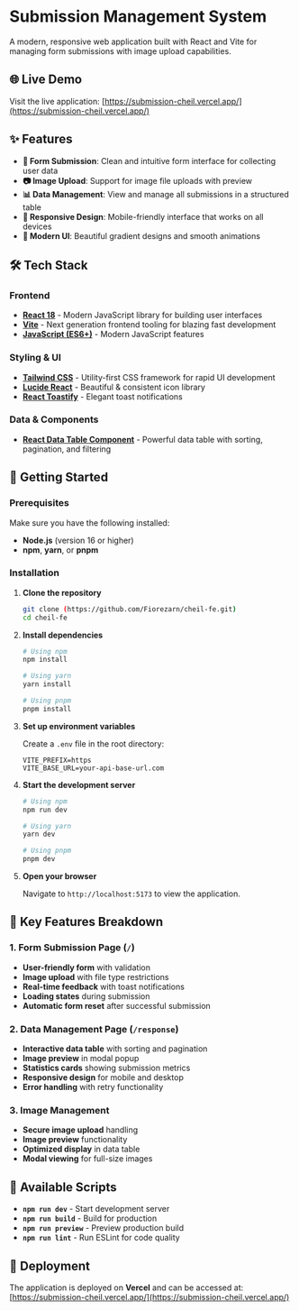 # Submission Management System

A modern, responsive web application built with React and Vite for managing form submissions with image upload capabilities.

## 🌐 Live Demo

Visit the live application: [https://submission-cheil.vercel.app/](https://submission-cheil.vercel.app/)

## ✨ Features

- **📝 Form Submission**: Clean and intuitive form interface for collecting user data
- **📷 Image Upload**: Support for image file uploads with preview
- **📊 Data Management**: View and manage all submissions in a structured table
- **📱 Responsive Design**: Mobile-friendly interface that works on all devices
- **🎨 Modern UI**: Beautiful gradient designs and smooth animations

## 🛠️ Tech Stack

### Frontend

- **[React 18](https://reactjs.org/)** - Modern JavaScript library for building user interfaces
- **[Vite](https://vitejs.dev/)** - Next generation frontend tooling for blazing fast development
- **[JavaScript (ES6+)](https://developer.mozilla.org/en-US/docs/Web/JavaScript)** - Modern JavaScript features

### Styling & UI

- **[Tailwind CSS](https://tailwindcss.com/)** - Utility-first CSS framework for rapid UI development
- **[Lucide React](https://lucide.dev/)** - Beautiful & consistent icon library
- **[React Toastify](https://fkhadra.github.io/react-toastify/)** - Elegant toast notifications

### Data & Components

- **[React Data Table Component](https://react-data-table-component.netlify.app/)** - Powerful data table with sorting, pagination, and filtering

## 🚀 Getting Started

### Prerequisites

Make sure you have the following installed:

- **Node.js** (version 16 or higher)
- **npm**, **yarn**, or **pnpm**

### Installation

1. **Clone the repository**

   ```bash
   git clone (https://github.com/Fiorezarn/cheil-fe.git)
   cd cheil-fe
   ```

2. **Install dependencies**

   ```bash
   # Using npm
   npm install

   # Using yarn
   yarn install

   # Using pnpm
   pnpm install
   ```

3. **Set up environment variables**

   Create a `.env` file in the root directory:

   ```env
   VITE_PREFIX=https
   VITE_BASE_URL=your-api-base-url.com
   ```

4. **Start the development server**

   ```bash
   # Using npm
   npm run dev

   # Using yarn
   yarn dev

   # Using pnpm
   pnpm dev
   ```

5. **Open your browser**

   Navigate to `http://localhost:5173` to view the application.

## 🎯 Key Features Breakdown

### 1. Form Submission Page (`/`)

- **User-friendly form** with validation
- **Image upload** with file type restrictions
- **Real-time feedback** with toast notifications
- **Loading states** during submission
- **Automatic form reset** after successful submission

### 2. Data Management Page (`/response`)

- **Interactive data table** with sorting and pagination
- **Image preview** in modal popup
- **Statistics cards** showing submission metrics
- **Responsive design** for mobile and desktop
- **Error handling** with retry functionality

### 3. Image Management

- **Secure image upload** handling
- **Image preview** functionality
- **Optimized display** in data table
- **Modal viewing** for full-size images

## 🔧 Available Scripts

- **`npm run dev`** - Start development server
- **`npm run build`** - Build for production
- **`npm run preview`** - Preview production build
- **`npm run lint`** - Run ESLint for code quality


## 🚀 Deployment

The application is deployed on **Vercel** and can be accessed at:
[https://submission-cheil.vercel.app/](https://submission-cheil.vercel.app/)
